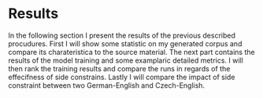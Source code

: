# Results
In the following section I present the results of the previous described procudures.
First I will show some statistic on my generated corpus and compare its charateristica to the source material.
The next part contains the results of the model training and some examplaric detailed metrics.
I will then rank the training results and compare the runs in regards of the effecifness of side constrains.
Lastly I will compare the impact of side constraint between two German-English and Czech-English.
